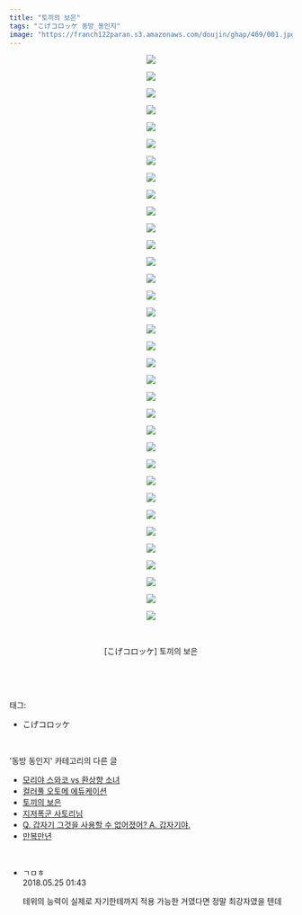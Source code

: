 ```yaml
---
title: "토끼의 보은"
tags: "こげコロッケ 동방_동인지"
image: "https://franch122paran.s3.amazonaws.com/doujin/ghap/469/001.jpg"
---
```

<div class="article">
<p style="text-align: center; clear: none; float: none;"><img src="{{ site.imgserver7 }}/ghap/469/001.jpg"/></p>
<p style="text-align: center; clear: none; float: none;"><img src="{{ site.imgserver7 }}/ghap/469/002.jpg"/></p>
<p style="text-align: center; clear: none; float: none;"><img src="{{ site.imgserver7 }}/ghap/469/003.jpg"/></p>
<p style="text-align: center; clear: none; float: none;"><img src="{{ site.imgserver7 }}/ghap/469/004.jpg"/></p>
<p style="text-align: center; clear: none; float: none;"><img src="{{ site.imgserver7 }}/ghap/469/005.jpg"/></p>
<p style="text-align: center; clear: none; float: none;"><img src="{{ site.imgserver7 }}/ghap/469/006.jpg"/></p>
<p style="text-align: center; clear: none; float: none;"><img src="{{ site.imgserver7 }}/ghap/469/007.jpg"/></p>
<p style="text-align: center; clear: none; float: none;"><img src="{{ site.imgserver7 }}/ghap/469/008.jpg"/></p>
<p style="text-align: center; clear: none; float: none;"><img src="{{ site.imgserver7 }}/ghap/469/009.jpg"/></p>
<p style="text-align: center; clear: none; float: none;"><img src="{{ site.imgserver7 }}/ghap/469/010.jpg"/></p>
<p style="text-align: center; clear: none; float: none;"><img src="{{ site.imgserver7 }}/ghap/469/011.jpg"/></p>
<p style="text-align: center; clear: none; float: none;"><img src="{{ site.imgserver7 }}/ghap/469/012.jpg"/></p>
<p style="text-align: center; clear: none; float: none;"><img src="{{ site.imgserver7 }}/ghap/469/013.jpg"/></p>
<p style="text-align: center; clear: none; float: none;"><img src="{{ site.imgserver7 }}/ghap/469/014.jpg"/></p>
<p style="text-align: center; clear: none; float: none;"><img src="{{ site.imgserver7 }}/ghap/469/015.jpg"/></p>
<p style="text-align: center; clear: none; float: none;"><img src="{{ site.imgserver7 }}/ghap/469/016.jpg"/></p>
<p style="text-align: center; clear: none; float: none;"><img src="{{ site.imgserver7 }}/ghap/469/017.jpg"/></p>
<p style="text-align: center; clear: none; float: none;"><img src="{{ site.imgserver7 }}/ghap/469/018.jpg"/></p>
<p style="text-align: center; clear: none; float: none;"><img src="{{ site.imgserver7 }}/ghap/469/019.jpg"/></p>
<p style="text-align: center; clear: none; float: none;"><img src="{{ site.imgserver7 }}/ghap/469/020.jpg"/></p>
<p style="text-align: center; clear: none; float: none;"><img src="{{ site.imgserver7 }}/ghap/469/021.jpg"/></p>
<p style="text-align: center; clear: none; float: none;"><img src="{{ site.imgserver7 }}/ghap/469/022.jpg"/></p>
<p style="text-align: center; clear: none; float: none;"><img src="{{ site.imgserver7 }}/ghap/469/023.jpg"/></p>
<p style="text-align: center; clear: none; float: none;"><img src="{{ site.imgserver7 }}/ghap/469/024.jpg"/></p>
<p style="text-align: center; clear: none; float: none;"><img src="{{ site.imgserver7 }}/ghap/469/025.jpg"/></p>
<p style="text-align: center; clear: none; float: none;"><img src="{{ site.imgserver7 }}/ghap/469/026.jpg"/></p>
<p style="text-align: center; clear: none; float: none;"><img src="{{ site.imgserver7 }}/ghap/469/027.jpg"/></p>
<p style="text-align: center; clear: none; float: none;"><img src="{{ site.imgserver7 }}/ghap/469/028.jpg"/></p>
<p style="text-align: center; clear: none; float: none;"><img src="{{ site.imgserver7 }}/ghap/469/029.jpg"/></p>
<p style="text-align: center; clear: none; float: none;"><img src="{{ site.imgserver7 }}/ghap/469/030.jpg"/></p>
<p style="text-align: center; clear: none; float: none;"><img src="{{ site.imgserver7 }}/ghap/469/031.jpg"/></p>
<p style="text-align: center; clear: none; float: none;"><img src="{{ site.imgserver7 }}/ghap/469/032.jpg"/></p>
<p style="text-align: center; clear: none; float: none;"><img src="{{ site.imgserver7 }}/ghap/469/033.jpg"/></p>
<p style="text-align: center; clear: none; float: none;"><img src="{{ site.imgserver7 }}/ghap/469/034.jpg"/></p>
<p style="text-align: center; clear: none; float: none;"><br/></p>
<p style="text-align: center; clear: none; float: none;">[こげコロッケ] 토끼의 보은</p>
<p><br/></p>
</div><br/>
<div class="tagTrail">
<p>태그: </p>
<ul>
<li>こげコロッケ</li>
</ul>
</div><br/>
<div class="another">
<p>'동방 동인지' 카테고리의 다른 글</p>
<ul>
<li><a href="/ghap_471">모리야 스와코 vs 환상향 소녀</a></li>
<li><a href="/ghap_470">컬러풀 오토메 에듀케이션</a></li>
<li><a href="/ghap_469">토끼의 보은</a></li>
<li><a href="/ghap_468">지저폭군 사토리님</a></li>
<li><a href="/ghap_467">Q. 갑자기 그것을 사용할 수 없어졌어?  A. 갑자기야.</a></li>
<li><a href="/ghap_466">만복만년</a></li>
</ul>
</div><br/>
<div class="cb_module cb_fluid">
<div class="cb_wrt cb_profile">
<div class="comment">
<ul>
<li class="cb_thumb_off" id="comment15261341">
<div class="cb_comment_area">
<div class="cb_info_area">
<div class="cb_section">
<span class="cb_nick_name">ㄱㅁㅎ</span>
</div>
<div class="cb_section">
<span class="cb_date">2018.05.25 01:43 </span>
</div>
</div>
<div class="cb_dsc_comment">
<p class="cb_dsc">
											테위의 능력이 실제로 자기한테까지 적용 가능한 거였다면 정말 최강자였을 텐데
										</p>
</div>
</div></li>
</ul>
</div>
</div><!-- commentList close -->
</div><br/>
